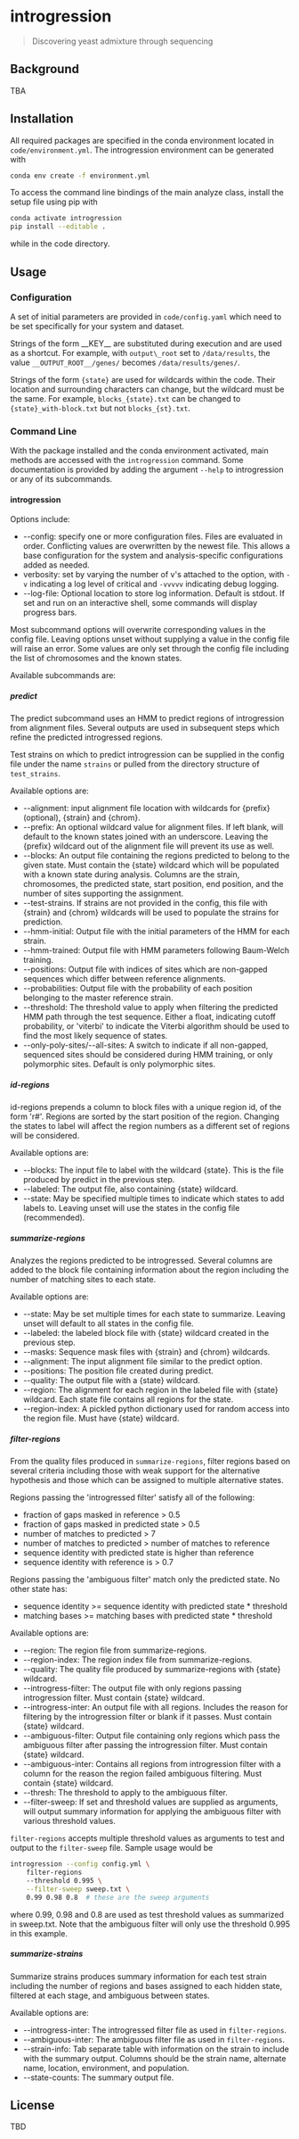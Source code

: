# introgression
> Discovering yeast admixture through sequencing

## Background
TBA

## Installation
All required packages are specified in the conda environment located in 
`code/environment.yml`.  The introgression environment can be generated with
```bash
conda env create -f environment.yml
```
To access the command line bindings of the main analyze class,
install the setup file using pip with
```bash
conda activate introgression
pip install --editable .
```
while in the code directory.

## Usage

### Configuration
A set of initial parameters are provided in `code/config.yaml` which need to
be set specifically for your system and dataset.

Strings of the form \_\_KEY\_\_
are substituted during execution and are used as a shortcut.  For example,
with `output\_root` set to `/data/results`, the value `__OUTPUT_ROOT__/genes/`
becomes `/data/results/genes/`.

Strings of the form `{state}` are used for wildcards within the code.  Their
location and surrounding characters can change, but the wildcard must be the
same.  For example, `blocks_{state}.txt` can be changed to
`{state}_with-block.txt` but not `blocks_{st}.txt`.

### Command Line
With the package installed and the conda environment activated, main methods
are accessed with the `introgression` command. Some documentation is provided
by adding the argument `--help` to introgression or any of its subcommands.

#### introgression
Options include:
- --config: specify one or more configuration files.  Files are evaluated in
order.  Conflicting values are overwritten by the newest file. This allows a
base configuration for the system and analysis-specific configurations added
as needed.
- verbosity: set by varying the number of v's attached to the option, with 
`-v` indicating a log level of critical and `-vvvvv` indicating debug logging.
- --log-file: Optional location to store log information.  Default is stdout.
If set and run on an interactive shell, some commands will display progress
bars.

Most subcommand options will overwrite corresponding values in the config
file.  Leaving options unset without supplying a value in the config file
will raise an error.  Some values are only set through the config file 
including the list of chromosomes and the known states.

Available subcommands are:
##### predict
The predict subcommand uses an HMM to predict regions of introgression from
alignment files.  Several outputs are used in subsequent steps which refine
the predicted introgressed regions.

Test strains on which to predict introgression can be supplied in the config
file under the name `strains` or pulled from the directory structure of
`test_strains`.

Available options are:
- --alignment: input alignment file location with wildcards for 
{prefix} (optional), {strain} and {chrom}.
- --prefix: An optional wildcard value for alignment files.  If left blank,
will default to the known states joined with an underscore.  Leaving the
{prefix} wildcard out of the alignment file will prevent its use as well.
- --blocks: An output file containing the regions predicted to belong to the
given state.  Must contain the {state} wildcard which will be populated with a
known state during analysis.  Columns are the strain, chromosomes, the 
predicted state, start position, end position, and the number of sites 
supporting the assignment.
- --test-strains. If strains are not provided in the config, this file with
{strain} and {chrom} wildcards will be used to populate the strains for 
prediction.
- --hmm-initial: Output file with the initial parameters of the HMM for each
strain.
- --hmm-trained: Output file with HMM parameters following Baum-Welch training.
- --positions: Output file with indices of sites which are non-gapped sequences
which differ between reference alignments.
- --probabilities: Output file with the probability of each position belonging
to the master reference strain.
- --threshold: The threshold value to apply when filtering the predicted HMM
path through the test sequence.  Either a float, indicating cutoff probability,
or 'viterbi' to indicate the Viterbi algorithm should be used to find the most
likely sequence of states.
- --only-poly-sites/--all-sites: A switch to indicate if all non-gapped,
sequenced sites should be considered during HMM training, or only polymorphic
sites.  Default is only polymorphic sites.

##### id-regions
id-regions prepends a column to block files with a unique region id, of the
form 'r#'.  Regions are sorted by the start position of the region.  Changing
the states to label will affect the region numbers as a different set of
regions will be considered.

Available options are:
- --blocks: The input file to label with the wildcard {state}.  This is the 
file produced by predict in the previous step.
- --labeled: The output file, also containing {state} wildcard.
- --state: May be specified multiple times to indicate which states to add
labels to.  Leaving unset will use the states in the config file (recommended).

##### summarize-regions
Analyzes the regions predicted to be introgressed.  Several columns are added
to the block file containing information about the region including the number
of matching sites to each state.

Available options are:
- --state: May be set multiple times for each state to summarize.  Leaving
unset will default to all states in the config file.
- --labeled: the labeled block file with {state} wildcard created in the
previous step.
- --masks: Sequence mask files with {strain} and {chrom} wildcards.
- --alignment: The input alignment file similar to the predict option.
- --positions: The position file created during predict.
- --quality: The output file with a {state} wildcard.
- --region: The alignment for each region in the labeled file with {state}
wildcard.  Each state file contains all regions for the state.
- --region-index: A pickled python dictionary used for random access into the
region file.  Must have {state} wildcard.

##### filter-regions
From the quality files produced in `summarize-regions`, filter regions based
on several criteria including those with weak support for the alternative
hypothesis and those which can be assigned to multiple alternative states.

Regions passing the 'introgressed filter' satisfy all of the following:
- fraction of gaps masked in reference > 0.5
- fraction of gaps masked in predicted state > 0.5
- number of matches to predicted > 7
- number of matches to predicted > number of matches to reference
- sequence identity with predicted state is higher than reference
- sequence identity with reference is > 0.7

Regions passing the 'ambiguous filter' match only the predicted state.  No
other state has:
- sequence identity >= sequence identity with predicted state * threshold
- matching bases >= matching bases with predicted state * threshold

Available options are:
- --region: The region file from summarize-regions.
- --region-index: The region index file from summarize-regions.
- --quality: The quality file produced by summarize-regions with {state}
wildcard.
- --introgress-filter: The output file with only regions passing introgression
filter.  Must contain {state} wildcard.
- --introgress-inter: An output file with all regions.  Includes the reason
for filtering by the introgression filter or blank if it passes.
Must contain {state} wildcard.
- --ambiguous-filter: Output file containing only regions which pass the 
ambiguous filter after passing the introgression filter.
Must contain {state} wildcard.
- --ambiguous-inter: Contains all regions from introgression filter with a 
column for the reason the region failed ambiguous filtering.  Must contain
{state} wildcard.
- --thresh: The threshold to apply to the ambiguous filter.
- --filter-sweep: If set and threshold values are supplied as arguments,
will output summary information for applying the ambiguous filter with various
threshold values.

`filter-regions` accepts multiple threshold values as arguments to test
and output to the `filter-sweep` file.  Sample usage would be
```bash
introgression --config config.yml \
    filter-regions
    --threshold 0.995 \
    --filter-sweep sweep.txt \
    0.99 0.98 0.8  # these are the sweep arguments
```
where 0.99, 0.98 and 0.8 are used as test threshold values as summarized in
sweep.txt.  Note that the ambiguous filter will only use the threshold 0.995
in this example.

##### summarize-strains
Summarize strains produces summary information for each test strain including
the number of regions and bases assigned to each hidden state, filtered at
each stage, and ambiguous between states.

Available options are:
- --introgress-inter: The introgressed filter file as used in `filter-regions`.
- --ambiguous-inter: The ambiguous filter file as used in `filter-regions`.
- --strain-info: Tab separate table with information on the strain to include
with the summary output.  Columns should be the strain name, alternate name,
location, environment, and population.
- --state-counts: The summary output file.

## License
TBD
